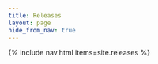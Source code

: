 ```yaml
---
title: Releases
layout: page
hide_from_nav: true
---
```


{% include nav.html items=site.releases %}
